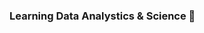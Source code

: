 ### Learning Data Analystics & Science 🌱

<!--
**almondh/almondh** is a ✨ _special_ ✨ repository because its `README.md` (this file) appears on your GitHub profile.

Here are some ideas to get you started:

- 🔭 I’m currently working on ...
- 🌱 I’m currently learning ...
- 👯 I’m looking to collaborate on ...
- 🤔 I’m looking for help with ...
- 💬 Ask me about ...
- 📫 How to reach me: ...
- 😄 Pronouns: ...
- ⚡ Fun fact: ...

   
[![Gmail Badge](https://img.shields.io/badge/Gmail-d14836?style=flat-square&logo=Gmail&logoColor=white&link=mailto:volume893@gmail.com)](mailto:volume893@gmail.com)
</div>

-->
